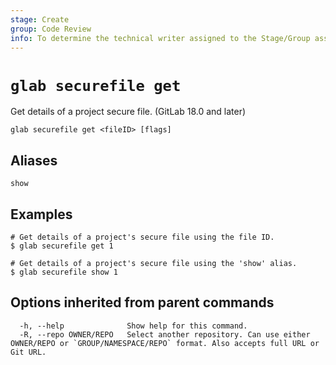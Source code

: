 ```yaml
---
stage: Create
group: Code Review
info: To determine the technical writer assigned to the Stage/Group associated with this page, see https://about.gitlab.com/handbook/product/ux/technical-writing/#assignments
---
```


<!--
This documentation is auto generated by a script.
Please do not edit this file directly. Run `make gen-docs` instead.
-->

# `glab securefile get`

Get details of a project secure file. (GitLab 18.0 and later)

```plaintext
glab securefile get <fileID> [flags]
```

## Aliases

```plaintext
show
```

## Examples

```console
# Get details of a project's secure file using the file ID.
$ glab securefile get 1

# Get details of a project's secure file using the 'show' alias.
$ glab securefile show 1

```

## Options inherited from parent commands

```plaintext
  -h, --help              Show help for this command.
  -R, --repo OWNER/REPO   Select another repository. Can use either OWNER/REPO or `GROUP/NAMESPACE/REPO` format. Also accepts full URL or Git URL.
```
